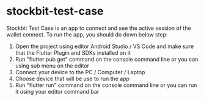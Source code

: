 # stockbit-test-case

Stockbit Test Case is an app to connect and see the active session of the wallet connect. To run the app, you should do down below step:
1. Open the project using editor Android Studio / VS Code and make sure that the Flutter Plugin and SDKs installed on it
2. Run "flutter pub get" command on the console command line or you can using sub menu on the editor
3. Connect your device to the PC / Computer / Laptop
4. Choose device that will be use to run the app
5. Run "flutter run" command on the console command line or you can run it using your editor command bar
